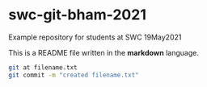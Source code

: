 # swc-git-bham-2021

Example repository for students at SWC 19May2021

This is a README file written in the **markdown** language.

```bash
git at filename.txt
git commit -m "created filename.txt"
```
